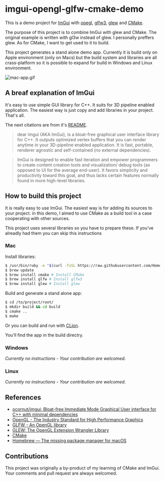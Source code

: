 # imgui-opengl-glfw-cmake-demo

This is a demo project for [ImGui](https://github.com/ocornut/imgui) with [opegl](https://www.opengl.org/), [glfw3](http://www.glfw.org/), [glew](http://glew.sourceforge.net/) and [CMake](https://cmake.org/). 

The purpose of this project is to combine ImGui with glew and CMake. The original example is written with gl3w instead of glew. I personally preffers glew. As for CMake, I want to get used to it to build.

This project generates a stand alone demo app. Currently it is build only on Apple environment (only on Macs) but the build system and libraries are all crass-platform so it is possible to expand for build in Windows and Linux environment.

![mac-app.gif](https://cloud.githubusercontent.com/assets/536954/21741987/a3e00126-d528-11e6-81ce-4a1691e7ac6f.gif)

## A breaf explanation of ImGui

It's easy to use simple GUI library for C++. It suits for 3D pipeline enabled application. The easiest way is just copy and add libraries in your project. That's all.

The next citations are from it's [README](https://github.com/ocornut/imgui).

> dear imgui (AKA ImGui), is a bloat-free graphical user interface library for C++. It outputs optimized vertex buffers that you can render anytime in your 3D-pipeline enabled application. It is fast, portable, renderer agnostic and self-contained (no external dependencies).
  
> ImGui is designed to enable fast iteration and empower programmers to create content creation tools and visualization/ debug tools (as opposed to UI for the average end-user). It favors simplicity and productivity toward this goal, and thus lacks certain features normally found in more high-level libraries.

## How to build this project

It is really easy to use ImGui. The easiest way is for adding its sources to your project. in this demo, I aimed to use CMake as a build tool in a case cooperating with other sources.

This project uses several libraries so you have to prepare these. If you've alreadly had them you can skip this instructions

### Mac

Install libraries:

```bash
$ /usr/bin/ruby -e "$(curl -fsSL https://raw.githubusercontent.com/Homebrew/install/master/install)" # Install homebrew
$ brew update
$ brew install cmake # Install CMake
$ brew install glfw # Install glfw3
$ brew install glew # Install glew
``` 

Build and generate a stand alone app:

```bash
$ cd /to/project/root/
$ mkdir build && cd build
$ cmake ..
$ make
```

Or you can build and run with [CLion](https://www.jetbrains.com/clion/).

You'll find the app in the build directry.

### Windows

*Currently no instructions - Your contribution are welcomed.*

### Linux

*Currently no instructions - Your contribution are welcomed.*

## References

- [ocornut/imgui: Bloat-free Immediate Mode Graphical User interface for C++ with minimal dependencies](https://github.com/ocornut/imgui)
- [OpenGL - The Industry Standard for High Performance Graphics](https://www.opengl.org/)
- [GLFW - An OpenGL library](http://www.glfw.org/)
- [GLEW: The OpenGL Extension Wrangler Library](http://glew.sourceforge.net/)
- [CMake](https://cmake.org/)
- [Homebrew — The missing package manager for macOS](http://brew.sh/)

## Contributions

This project was originally a by-product of my learning of CMake and ImGui. Your comments and pull request are always welcomed. 